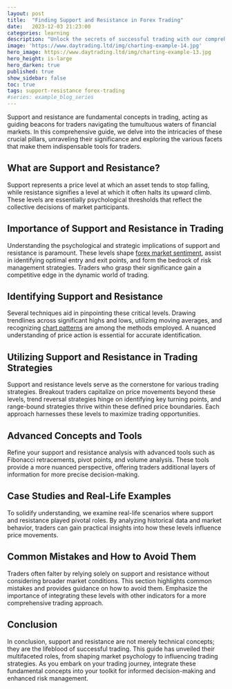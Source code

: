 ```yaml
---
layout: post
title:  "Finding Support and Resistance in Forex Trading"
date:   2023-12-03 21:23:00
categories: learning
description: "Unlock the secrets of successful trading with our comprehensive guide on support and resistance strategies. Master market dynamics now!"
image: 'https://www.daytrading.ltd/img/charting-example-14.jpg'
hero_image: https://www.daytrading.ltd/img/charting-example-13.jpg
hero_height: is-large
hero_darken: true
published: true
show_sidebar: false
toc: true
tags: support-resistance forex-trading
#series: example_blog_series
---
```


<p>Support and resistance are fundamental concepts in trading, acting as guiding beacons for traders navigating the tumultuous waters of financial markets. In this comprehensive guide, we delve into the intricacies of these crucial pillars, unraveling their significance and exploring the various facets that make them indispensable tools for traders.</p>

## What are Support and Resistance?
<p>Support represents a price level at which an asset tends to stop falling, while resistance signifies a level at which it often halts its upward climb. These levels are essentially psychological thresholds that reflect the collective decisions of market participants.</p>

## Importance of Support and Resistance in Trading
<p>Understanding the psychological and strategic implications of support and resistance is paramount. These levels shape <a href="https://www.daytrading.ltd/learning/forex-market-sentiment">forex market sentiment</a>, assist in identifying optimal entry and exit points, and form the bedrock of risk management strategies. Traders who grasp their significance gain a competitive edge in the dynamic world of trading.</p>

## Identifying Support and Resistance
<p>Several techniques aid in pinpointing these critical levels. Drawing trendlines across significant highs and lows, utilizing moving averages, and recognizing <a href="https://www.daytrading.ltd/learning/chart-patterns-in-forex-trading">chart patterns</a> are among the methods employed. A nuanced understanding of price action is essential for accurate identification.</p>

## Utilizing Support and Resistance in Trading Strategies
<p>Support and resistance levels serve as the cornerstone for various trading strategies. Breakout traders capitalize on price movements beyond these levels, trend reversal strategies hinge on identifying key turning points, and range-bound strategies thrive within these defined price boundaries. Each approach harnesses these levels to maximize trading opportunities.</p>

## Advanced Concepts and Tools
<p>Refine your support and resistance analysis with advanced tools such as Fibonacci retracements, pivot points, and volume analysis. These tools provide a more nuanced perspective, offering traders additional layers of information for more precise decision-making.</p>
  
## Case Studies and Real-Life Examples
<p>To solidify understanding, we examine real-life scenarios where support and resistance played pivotal roles. By analyzing historical data and market behavior, traders can gain practical insights into how these levels influence price movements.</p>

## Common Mistakes and How to Avoid Them
<p>Traders often falter by relying solely on support and resistance without considering broader market conditions. This section highlights common mistakes and provides guidance on how to avoid them. Emphasize the importance of integrating these levels with other indicators for a more comprehensive trading approach.</p>

## Conclusion
<p>In conclusion, support and resistance are not merely technical concepts; they are the lifeblood of successful trading. This guide has unveiled their multifaceted roles, from shaping market psychology to influencing trading strategies. As you embark on your trading journey, integrate these fundamental concepts into your toolkit for informed decision-making and enhanced risk management.</p>

<script type='application/ld+json'>
{
  "@context": "https://schema.org",
  "@type": "FAQPage",
  "mainEntity": [
    {
      "@type": "Question",
      "name": "What is the significance of support and resistance in trading?",
      "acceptedAnswer": {
        "@type": "Answer",
        "text": "Support and resistance are crucial for shaping market psychology, identifying entry points, and managing risks in trading."
      }
    },
    {
      "@type": "Question",
      "name": "How can one identify support and resistance levels?",
      "acceptedAnswer": {
        "@type": "Answer",
        "text": "Support and resistance levels can be identified using techniques like trendlines, moving averages, and chart pattern recognition."
      }
    },
    {
      "@type": "Question",
      "name": "What trading strategies utilize support and resistance?",
      "acceptedAnswer": {
        "@type": "Answer",
        "text": "Various strategies like breakout trading, trend reversal, and range-bound trading capitalize on support and resistance levels."
      }
    },
    {
      "@type": "Question",
      "name": "Are there advanced tools for support and resistance analysis?",
      "acceptedAnswer": {
        "@type": "Answer",
        "text": "Yes, tools like Fibonacci retracements, pivot points, and volume analysis provide a more nuanced perspective for traders."
      }
    },
    {
      "@type": "Question",
      "name": "What common mistakes should traders avoid with support and resistance?",
      "acceptedAnswer": {
        "@type": "Answer",
        "text": "Avoid relying solely on these levels; integrate them with other indicators for a comprehensive trading approach."
      }
    }
  ]
}
</script>